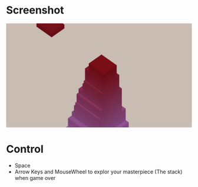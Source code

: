 # Screenshot
![Reference](https://github.com/Humayung/Stack-Game/blob/master/Frame.png)
# Control
* Space
* Arrow Keys and MouseWheel to explor your masterpiece (The stack) when game over
